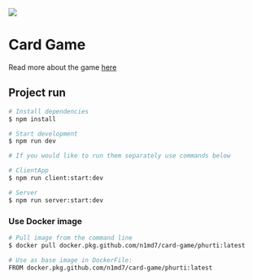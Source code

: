 ![](https://img.shields.io/badge/Node.js-v14.16.0-green)

# Card Game

Read more about the game [here](https://github.com/n1md7/card-game/wiki)

## Project run

```bash
# Install dependencies
$ npm install

# Start development
$ npm run dev
```

```bash
# If you would like to run them separately use commands below

# ClientApp
$ npm run client:start:dev

# Server
$ npm run server:start:dev
```

### Use Docker image

```bash
# Pull image from the command line
$ docker pull docker.pkg.github.com/n1md7/card-game/phurti:latest

# Use as base image in DockerFile:
FROM docker.pkg.github.com/n1md7/card-game/phurti:latest
```
